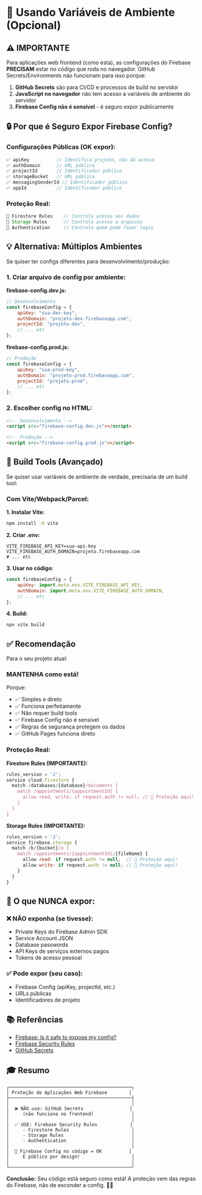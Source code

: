 # 🔐 Usando Variáveis de Ambiente (Opcional)

## ⚠️ IMPORTANTE

Para aplicações web frontend (como esta), as configurações do Firebase **PRECISAM** estar no código que roda no navegador. GitHub Secrets/Environments não funcionam para isso porque:

1. **GitHub Secrets** são para CI/CD e processos de build no servidor
2. **JavaScript no navegador** não tem acesso a variáveis de ambiente do servidor
3. **Firebase Config não é sensível** - é seguro expor publicamente

## 🔒 Por que é Seguro Expor Firebase Config?

### Configurações Públicas (OK expor):
```javascript
✅ apiKey          // Identifica projeto, não dá acesso
✅ authDomain      // URL pública
✅ projectId       // Identificador público
✅ storageBucket   // URL pública
✅ messagingSenderId // Identificador público
✅ appId           // Identificador público
```

### Proteção Real:
```javascript
🔐 Firestore Rules    // Controla acesso aos dados
🔐 Storage Rules      // Controla acesso a arquivos
🔐 Authentication     // Controla quem pode fazer login
```

## 💡 Alternativa: Múltiplos Ambientes

Se quiser ter configs diferentes para desenvolvimento/produção:

### 1. Criar arquivo de config por ambiente:

**firebase-config.dev.js:**
```javascript
// Desenvolvimento
const firebaseConfig = {
    apiKey: "sua-dev-key",
    authDomain: "projeto-dev.firebaseapp.com",
    projectId: "projeto-dev",
    // ... etc
};
```

**firebase-config.prod.js:**
```javascript
// Produção
const firebaseConfig = {
    apiKey: "sua-prod-key",
    authDomain: "projeto-prod.firebaseapp.com",
    projectId: "projeto-prod",
    // ... etc
};
```

### 2. Escolher config no HTML:

```html
<!-- Desenvolvimento -->
<script src="firebase-config.dev.js"></script>

<!-- Produção -->
<script src="firebase-config.prod.js"></script>
```

## 🚀 Build Tools (Avançado)

Se quiser usar variáveis de ambiente de verdade, precisaria de um build tool:

### Com Vite/Webpack/Parcel:

**1. Instalar Vite:**
```bash
npm install -D vite
```

**2. Criar .env:**
```
VITE_FIREBASE_API_KEY=sua-api-key
VITE_FIREBASE_AUTH_DOMAIN=projeto.firebaseapp.com
# ... etc
```

**3. Usar no código:**
```javascript
const firebaseConfig = {
    apiKey: import.meta.env.VITE_FIREBASE_API_KEY,
    authDomain: import.meta.env.VITE_FIREBASE_AUTH_DOMAIN,
    // ... etc
};
```

**4. Build:**
```bash
npx vite build
```

## ✅ Recomendação

Para o seu projeto atual:

### **MANTENHA como está!** 

Porque:
- ✅ Simples e direto
- ✅ Funciona perfeitamente
- ✅ Não requer build tools
- ✅ Firebase Config não é sensível
- ✅ Regras de segurança protegem os dados
- ✅ GitHub Pages funciona direto

### Proteção Real:

**Firestore Rules (IMPORTANTE):**
```javascript
rules_version = '2';
service cloud.firestore {
  match /databases/{database}/documents {
    match /appointments/{appointmentId} {
      allow read, write: if request.auth != null; // 🔐 Proteção aqui!
    }
  }
}
```

**Storage Rules (IMPORTANTE):**
```javascript
rules_version = '2';
service firebase.storage {
  match /b/{bucket}/o {
    match /appointments/{appointmentId}/{fileName} {
      allow read: if request.auth != null;  // 🔐 Proteção aqui!
      allow write: if request.auth != null; // 🔐 Proteção aqui!
    }
  }
}
```

## 🎯 O que NUNCA expor:

### ❌ NÃO exponha (se tivesse):
- Private Keys do Firebase Admin SDK
- Service Account JSON
- Database passwords
- API Keys de serviços externos pagos
- Tokens de acesso pessoal

### ✅ Pode expor (seu caso):
- Firebase Config (apiKey, projectId, etc.)
- URLs públicas
- Identificadores de projeto

## 📚 Referências

- [Firebase: Is it safe to expose my config?](https://firebase.google.com/docs/projects/api-keys)
- [Firebase Security Rules](https://firebase.google.com/docs/rules)
- [GitHub Secrets](https://docs.github.com/en/actions/security-guides/encrypted-secrets)

## 🎓 Resumo

```
┌─────────────────────────────────────────────┐
│ Proteção de Aplicações Web Firebase        │
├─────────────────────────────────────────────┤
│                                             │
│  ❌ NÃO use: GitHub Secrets                 │
│     (não funciona no frontend)              │
│                                             │
│  ✅ USE: Firebase Security Rules            │
│     - Firestore Rules                       │
│     - Storage Rules                         │
│     - Authentication                        │
│                                             │
│  📝 Firebase Config no código = OK          │
│     É público por design!                   │
│                                             │
└─────────────────────────────────────────────┘
```

**Conclusão:** Seu código está seguro como está! A proteção vem das regras do Firebase, não de esconder a config. 🔐✨
